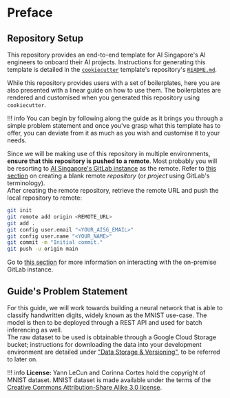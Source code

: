 # Preface

## Repository Setup

This repository provides an end-to-end template for AI Singapore's AI 
engineers to onboard their AI projects. Instructions for generating 
this template is detailed in the [`cookiecutter`][ccutter] template's 
repository's [`README.md`][readme].

While this repository provides users with a set of boilerplates, here 
you are also presented with a linear guide on how to use them. The 
boilerplates are rendered and customised when you generated this 
repository using `cookiecutter`.

!!! info
    You can begin by following along the guide as it brings you through
    a simple problem statement and once you've grasp what this template
    has to offer, you can deviate from it as much as you wish and
    customise it to your needs.

Since we will be making use of this repository in multiple environments, 
__ensure that this repository is pushed to a remote__. Most probably you 
will be resorting to [AI Singapore's GitLab instance][aisg-gitlab] as
the remote. Refer to [this section][cr8-proj] on creating a blank remote 
_repository_ (or _project_ using GitLab's terminology).  
After creating the remote repository, retrieve the remote URL and push
the local repository to remote:

```bash
git init
git remote add origin <REMOTE_URL>
git add .
git config user.email "<YOUR_AISG_EMAIL>"
git config user.name "<YOUR_NAME>"
git commit -m "Initial commit."
git push -u origin main
```

Go to [this section][gitlab-page] for more information on interacting 
with the on-premise GitLab instance.

[ccutter]: https://github.com/cookiecutter/cookiecutter
[readme]: https://github.com/aisingapore/ml-project-cookiecutter-onprem-runai/blob/main/README.md
[aisg-gitlab]: https://gitlab.aisingapore.net/
[cr8-proj]: https://docs.gitlab.com/ee/user/project/working_with_projects.html#create-a-project
[gitlab-page]: ./03-mlops-components-platform.md#gitlab

## Guide's Problem Statement

For this guide, we will work towards building a neural network that is
able to classify handwritten digits, widely known as the MNIST use-case.
The model is then to be deployed through a REST API and used for batch
inferencing as well.  
The raw dataset to be used is obtainable through a Google Cloud Storage
bucket; instructions for downloading the data into your development
environment are detailed under ["Data Storage & Versioning"][data-page],
to be referred to later on.

!!! info
    __License:__ Yann LeCun and Corinna Cortes hold the copyright of MNIST
    dataset. MNIST dataset is made available under the terms of the
    [Creative Commons Attribution-Share Alike 3.0 license][cc-sa3.0].

[data-page]: ./06-data-storage-versioning.md
[cc-sa3.0]: https://creativecommons.org/licenses/by-sa/3.0/